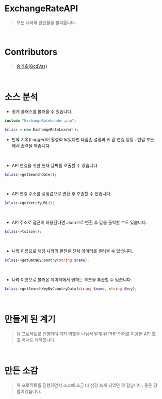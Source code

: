 # ExchangeRateAPI
> 모든 나라의 환전율을 불러옵니다.

<br>

# Contributors
> [송기호(GodVas)](https://github.com/GodVas)

<br>

# 소스 분석 
- 쉽게 클래스를 불러올 수 있습니다.
```php
include "ExchangeRateLoader.php";

$class = new ExchangeRateLoader();
```
* 만약 기록(Logger)이 활성화 되있다면 타임존 설정과 키 값 연결 등등.. 연결 부분에서 출력을 해줍니다.

<br>

- API 연결을 위한 현재 날짜를 호출할 수 있습니다.
```php
$class->getSearchDate();
```

<br>

- API 연결 주소를 설정값으로 변환 후 호출할 수 있습니다.
```php
$class->getVerifyURL();
```

<br>

- API 주소로 접근이 허용된다면 Json으로 변환 후 갑을 출력할 수도 있습니다.
```php
$class->toJson();
```

<br>

- 나라 이름으로 해당 나라의 환전율 전체 데이터를 불러올 수 있습니다.
```php
$class->getDataByCountry(string $name);
```

<br>

- 나라 이름으로 불러온 데이터에서 원하는 부분을 추출할 수 있습니다.
```php
$class->getSearchKeyByCountryData(string $name, string $key);
```

<br>

# 만들게 된 계기
> 팀 프로젝트를 진행하여 각자 역할을 나눠서 맡게 된 PHP 언어를 이용한 API 호출 메서드 제작입니다.

<br>

# 만든 소감
> 위 프로젝트를 진행하면서 소스에 조금 더 신경 쓰게 되었던 것 같습니다. 좋은 경험이였습니다.
